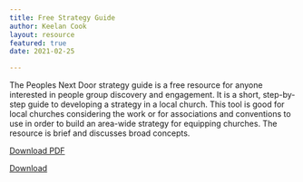 ```yaml
---
title: Free Strategy Guide
author: Keelan Cook
layout: resource
featured: true
date: 2021-02-25

---
```


The Peoples Next Door strategy guide is a free resource for anyone interested in people group discovery and engagement. It is a short, step-by-step guide to developing a strategy in a local church. This tool is good for local churches considering the work or for associations and conventions to use in order to build an area-wide strategy for equipping churches. The resource is brief and discusses broad concepts. 

<a href="{{ site.baseurl }}/pdfs/pnd-strategy-guide.pdf" target="_blank">Download PDF</a>

<div class="row justify-content-center">
  <div class="col-auto">
    <a class="button button-primary" href="{{site.baseurl}}/pdfs/pnd-strategy-guide.pdf" target="_blank">Download</a>
  </div>
</div>